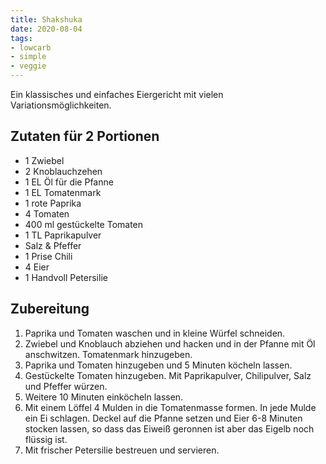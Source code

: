 ```yaml
---
title: Shakshuka
date: 2020-08-04
tags:
- lowcarb
- simple
- veggie
---
```


Ein klassisches und einfaches Eiergericht mit vielen Variationsmöglichkeiten.

## Zutaten für 2 Portionen
- 1 Zwiebel
- 2 Knoblauchzehen
- 1 EL Öl für die Pfanne
- 1 EL Tomatenmark
- 1 rote Paprika
- 4 Tomaten
- 400 ml gestückelte Tomaten
- 1 TL Paprikapulver
- Salz & Pfeffer
- 1 Prise Chili
- 4 Eier
- 1 Handvoll Petersilie

## Zubereitung
1. Paprika und Tomaten waschen und in kleine Würfel schneiden.
1. Zwiebel und Knoblauch abziehen und hacken und in der Pfanne mit Öl anschwitzen. Tomatenmark hinzugeben.
1. Paprika und Tomaten hinzugeben und 5 Minuten köcheln lassen.
1. Gestückelte Tomaten hinzugeben. Mit Paprikapulver, Chilipulver, Salz und Pfeffer würzen.
1. Weitere 10 Minuten einköcheln lassen.
1. Mit einem Löffel 4 Mulden in die Tomatenmasse formen. In jede Mulde ein Ei schlagen. Deckel auf die Pfanne setzen und Eier 6-8 Minuten stocken lassen, so dass das Eiweiß geronnen ist aber das Eigelb noch flüssig ist.
1. Mit frischer Petersilie bestreuen und servieren.
